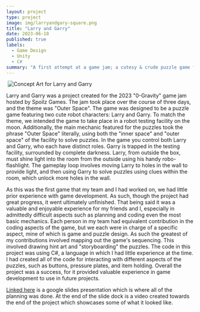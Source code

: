 ```yaml
---
layout: project
type: project
image: img/larryandgary-square.png
title: "Larry and Garry"
date: 2023-06-10
published: true
labels:
  - Game Design
  - Unity
  - C#
summary: "A first attempt at a game jam; a cutesy & crude puzzle game featuring unique mechanics."
---
```


<div class="text-center p-4">
  <img title="" alt="" src="/images/Larry.png">
  <img title="Concept Art" alt="Concept Art for Larry and Garry" src="/images/LGArt.png">
</div>

Larry and Garry was a project created for the 2023 "0-Gravity" game jam hosted by Spoilz Games. The jam took place over the course of three days, and the theme was "Outer Space". The game was designed to be a puzzle game featuring two cute robot characters: Larry and Garry. To match the theme, we intended the game to take place in a robot testing facility on the moon. Additionally, the main mechanic featured for the puzzles took the phrase "Outer Space" literally, using both the "inner space" and "outer space" of the facility to solve puzzles. In the game you control both Larry and Garry, who each have distinct roles. Garry is trapped in the testing facility, surrounded by complete darkness. Larry, from outside the box, must shine light into the room from the outside using his handy robo-flashlight. The gameplay loop involves moving Larry to holes in the wall to provide light, and then using Garry to solve puzzles using clues within the room, which unlock more holes in the wall.

As this was the first game that my team and I had worked on, we had little prior experience with game development. As such, though the project had great progress, it went ultimately unfinished. That being said it was a valuable and enjoyable experience for my friends and I, especially in admittedly difficult aspects such as planning and coding even the most basic mechanics. Each person in my team had equivalent contribution in the coding aspects of the game, but we each were in charge of a specific aspect, mine of which is game and puzzle design. As such the greatest of my contributions involved mapping out the game's sequencing. This involved drawing hint art and "storyboarding" the puzzles. The code in this project was using C#, a language in which I had little experience at the time. I had created all of the code for interacting with different aspects of the puzzles, such as buttons, pressure plates, and item holding. Overall the project was a success, for it provided valuable experience in game development to use in future projects. 

[Linked here](https://docs.google.com/presentation/d/1n4gp4tsUMfS1Dj_eH3ju50F4ob3fy0r97b0FFBo43tI/edit?usp=sharing) is a google slides presentation which is where all of the planning was done. At the end of the slide dock is a video created towards the end of the project which showcases some of what it looked like. 


